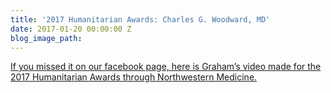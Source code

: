 ```yaml
---
title: '2017 Humanitarian Awards: Charles G. Woodward, MD'
date: 2017-01-20 00:00:00 Z
blog_image_path: 
---
```


[If you missed it on our facebook page, here is Graham’s video made for the 2017 Humanitarian Awards through Northwestern Medicine.](https://www.youtube.com/watch?v=up_3qmXm1tY&amp;feature=youtu.be)